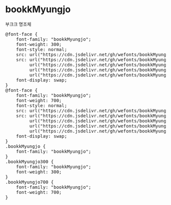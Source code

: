 # bookkMyungjo
부크크 명조체

<pre>
@font-face {
    font-family: "bookkMyungjo";
    font-weight: 300;
    font-style: normal;
    src: url("https://cdn.jsdelivr.net/gh/wefonts/bookkMyungjo/bookkMyungjo-Light.eot");
    src: url("https://cdn.jsdelivr.net/gh/wefonts/bookkMyungjo/bookkMyungjo-Light.eot?#iefix") format("embedded-opentype"),
         url("https://cdn.jsdelivr.net/gh/wefonts/bookkMyungjo/bookkMyungjo-Light.woff2") format("woff2"),
         url("https://cdn.jsdelivr.net/gh/wefonts/bookkMyungjo/bookkMyungjo-Light.woff") format("woff"),
         url("https://cdn.jsdelivr.net/gh/wefonts/bookkMyungjo/bookkMyungjo-Light.ttf") format("truetype");
    font-display: swap;
} 
@font-face {
    font-family: "bookkMyungjo";
    font-weight: 700;
    font-style: normal;
    src: url("https://cdn.jsdelivr.net/gh/wefonts/bookkMyungjo/bookkMyungjo-Bold.eot");
    src: url("https://cdn.jsdelivr.net/gh/wefonts/bookkMyungjo/bookkMyungjo-Bold.eot?#iefix") format("embedded-opentype"),
         url("https://cdn.jsdelivr.net/gh/wefonts/bookkMyungjo/bookkMyungjo-Bold.woff2") format("woff2"),
         url("https://cdn.jsdelivr.net/gh/wefonts/bookkMyungjo/bookkMyungjo-Bold.woff") format("woff"),
         url("https://cdn.jsdelivr.net/gh/wefonts/bookkMyungjo/bookkMyungjo-Bold.ttf") format("truetype");
    font-display: swap;
} 
.bookkMyungjo {
    font-family: "bookkMyungjo";
}
.bookkMyungjo300 {
    font-family: "bookkMyungjo";
    font-weight: 300;
}
.bookkMyungjo700 {
    font-family: "bookkMyungjo";
    font-weight: 700;
}
</pre>
